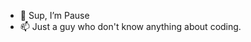 - 👋 Sup, I’m Pause
- 📫 Just a guy who don't know anything about coding.

<!---
PauseV2/PauseV2 is a ✨ special ✨ repository because its `README.md` (this file) appears on your GitHub profile.
You can click the Preview link to take a look at your changes.
--->

